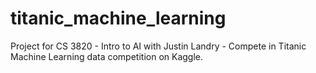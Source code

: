 # titanic_machine_learning
Project for CS 3820 - Intro to AI with Justin Landry - Compete in Titanic Machine Learning data competition on Kaggle.
